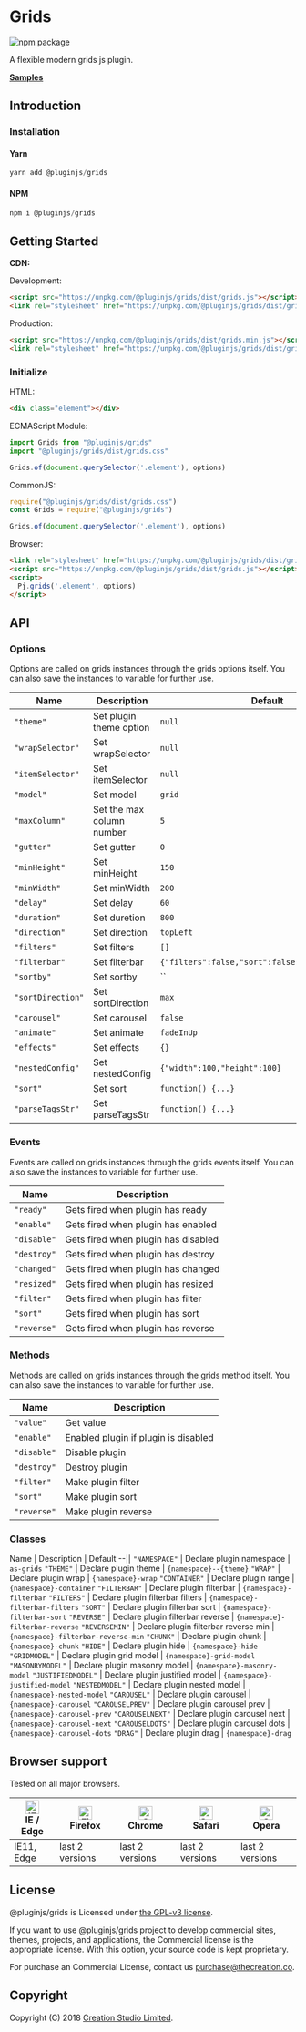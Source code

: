 # Grids

[![npm package](https://img.shields.io/npm/v/@pluginjs/grids.svg)](https://www.npmjs.com/package/@pluginjs/grids)

A flexible modern grids js plugin.

**[Samples](https://codesandbox.io/s/github/pluginjs/pluginjs/tree/master/modules/grids/samples)**

## Introduction

### Installation

#### Yarn

```javascript
yarn add @pluginjs/grids
```

#### NPM

```javascript
npm i @pluginjs/grids
```

## Getting Started

**CDN:**

Development:

```html
<script src="https://unpkg.com/@pluginjs/grids/dist/grids.js"></script>
<link rel="stylesheet" href="https://unpkg.com/@pluginjs/grids/dist/grids.css">
```

Production:

```html
<script src="https://unpkg.com/@pluginjs/grids/dist/grids.min.js"></script>
<link rel="stylesheet" href="https://unpkg.com/@pluginjs/grids/dist/grids.min.css">
```

### Initialize

HTML:

```html
<div class="element"></div>
```

ECMAScript Module:

```javascript
import Grids from "@pluginjs/grids"
import "@pluginjs/grids/dist/grids.css"

Grids.of(document.querySelector('.element'), options)
```

CommonJS:

```javascript
require("@pluginjs/grids/dist/grids.css")
const Grids = require("@pluginjs/grids")

Grids.of(document.querySelector('.element'), options)
```

Browser:

```html
<link rel="stylesheet" href="https://unpkg.com/@pluginjs/grids/dist/grids.css">
<script src="https://unpkg.com/@pluginjs/grids/dist/grids.js"></script>
<script>
  Pj.grids('.element', options)
</script>
```

## API

### Options

Options are called on grids instances through the grids options itself.
You can also save the instances to variable for further use.

Name | Description | Default
--|--|--
`"theme"` | Set plugin theme option | `null`
`"wrapSelector"` | Set wrapSelector | `null`
`"itemSelector"` | Set itemSelector | `null`
`"model"` | Set model | `grid`
`"maxColumn"` | Set the max column number | `5`
`"gutter"` | Set gutter | `0`
`"minHeight"` | Set minHeight | `150`
`"minWidth"` | Set minWidth | `200`
`"delay"` | Set delay | `60`
`"duration"` | Set duretion | `800`
`"direction"` | Set direction | `topLeft`
`"filters"` | Set filters | `[]`
`"filterbar"` | Set filterbar | `{"filters":false,"sort":false,"reverse":false}`
`"sortby"` | Set sortby | ``
`"sortDirection"` | Set sortDirection | `max`
`"carousel"` | Set carousel | `false`
`"animate"` | Set animate | `fadeInUp`
`"effects"` | Set effects | `{}`
`"nestedConfig"` | Set nestedConfig | `{"width":100,"height":100}`
`"sort"` | Set sort | `function() {...}`
`"parseTagsStr"` | Set parseTagsStr | `function() {...}`

### Events

Events are called on grids instances through the grids events itself.
You can also save the instances to variable for further use.

Name | Description
--|--
`"ready"` | Gets fired when plugin has ready
`"enable"` | Gets fired when plugin has enabled
`"disable"` | Gets fired when plugin has disabled
`"destroy"` | Gets fired when plugin has destroy
`"changed"` | Gets fired when plugin has changed
`"resized"` | Gets fired when plugin has resized
`"filter"` | Gets fired when plugin has filter
`"sort"` | Gets fired when plugin has sort
`"reverse"` | Gets fired when plugin has reverse

### Methods

Methods are called on grids instances through the grids method itself.
You can also save the instances to variable for further use.

Name | Description
--|--
`"value"` | Get value
`"enable"` | Enabled plugin if plugin is disabled
`"disable"` | Disable plugin
`"destroy"` | Destroy plugin
`"filter"` | Make plugin filter
`"sort"` | Make plugin sort
`"reverse"` | Make plugin reverse

### Classes

Name | Description | Default
--||
`"NAMESPACE"` | Declare plugin namespace | `as-grids`
`"THEME"` | Declare plugin theme | `{namespace}--{theme}`
`"WRAP"` | Declare plugin wrap | `{namespace}-wrap`
`"CONTAINER"` | Declare plugin range | `{namespace}-container`
`"FILTERBAR"` | Declare plugin filterbar | `{namespace}-filterbar`
`"FILTERS"` | Declare plugin filterbar filters | `{namespace}-filterbar-filters`
`"SORT"` | Declare plugin filterbar sort | `{namespace}-filterbar-sort`
`"REVERSE"` | Declare plugin filterbar reverse | `{namespace}-filterbar-reverse`
`"REVERSEMIN"` | Declare plugin filterbar reverse min | `{namespace}-filterbar-reverse-min`
`"CHUNK"` | Declare plugin chunk | `{namespace}-chunk`
`"HIDE"` | Declare plugin hide | `{namespace}-hide`
`"GRIDMODEL"` | Declare plugin grid model | `{namespace}-grid-model`
`"MASONRYMODEL"` | Declare plugin masonry model | `{namespace}-masonry-model`
`"JUSTIFIEDMODEL"` | Declare plugin justified model | `{namespace}-justified-model`
`"NESTEDMODEL"` | Declare plugin nested model | `{namespace}-nested-model`
`"CAROUSEL"` | Declare plugin carousel | `{namespace}-carousel`
`"CAROUSELPREV"` | Declare plugin carousel prev | `{namespace}-carousel-prev`
`"CAROUSELNEXT"` | Declare plugin carousel next | `{namespace}-carousel-next`
`"CAROUSELDOTS"` | Declare plugin carousel dots | `{namespace}-carousel-dots`
`"DRAG"` | Declare plugin drag | `{namespace}-drag`

## Browser support

Tested on all major browsers.

| [<img src="https://raw.githubusercontent.com/alrra/browser-logos/master/src/edge/edge_48x48.png" alt="IE / Edge" width="24px" height="24px" />](http://godban.github.io/browsers-support-badges/)</br>IE / Edge | [<img src="https://raw.githubusercontent.com/alrra/browser-logos/master/src/firefox/firefox_48x48.png" alt="Firefox" width="24px" height="24px" />](http://godban.github.io/browsers-support-badges/)</br>Firefox | [<img src="https://raw.githubusercontent.com/alrra/browser-logos/master/src/chrome/chrome_48x48.png" alt="Chrome" width="24px" height="24px" />](http://godban.github.io/browsers-support-badges/)</br>Chrome | [<img src="https://raw.githubusercontent.com/alrra/browser-logos/master/src/safari/safari_48x48.png" alt="Safari" width="24px" height="24px" />](http://godban.github.io/browsers-support-badges/)</br>Safari | [<img src="https://raw.githubusercontent.com/alrra/browser-logos/master/src/opera/opera_48x48.png" alt="Opera" width="24px" height="24px" />](http://godban.github.io/browsers-support-badges/)</br>Opera |
| --------- | --------- | --------- | --------- | --------- |
| IE11, Edge| last 2 versions| last 2 versions| last 2 versions| last 2 versions|

## License

@pluginjs/grids is Licensed under [the GPL-v3 license](LICENSE).

If you want to use @pluginjs/grids project to develop commercial sites, themes, projects, and applications, the Commercial license is the appropriate license. With this option, your source code is kept proprietary.

For purchase an Commercial License, contact us purchase@thecreation.co.

## Copyright

Copyright (C) 2018 [Creation Studio Limited](creationstudio.com).